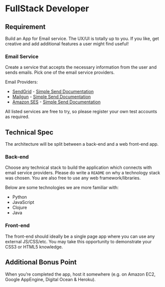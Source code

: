 FullStack Developer  
===================

Requirement
------------
Build an App for Email service. The UX/UI is totally up to you. If you like, get creative and add additional features a user might find useful!

### Email Service
Create a service that accepts the necessary information from the user and sends emails. Pick one of the email service providers.

Email Providers:

* [SendGrid](https://sendgrid.com/user/signup) - [Simple Send Documentation](https://sendgrid.com/docs/API_Reference/Web_API/mail.html)
* [Mailgun](http://www.mailgun.com) - [Simple Send Documentation](http://documentation.mailgun.com/quickstart.html#sending-messages)
* [Amazon SES](http://aws.amazon.com/ses/) - [Simple Send Documentation](http://docs.aws.amazon.com/ses/latest/APIReference/API_SendEmail.html)

All listed services are free to try, so please register your own test accounts as required.

Technical Spec
--------------
The architecture will be split between a back-end and a web front-end app.

### Back-end
Choose any technical stack to build the application which connects with email service providers. Please do write a `README` on why a technology stack was chosen. You are also free to use any web framework/libraries.

Below are some technologies we are more familiar with:

* Python
* JavaScript
* Clojure
* Java

### Front-end

The front-end should ideally be a single page app where you can use any external JS/CSS/etc. You may take this opportunity to demonstrate your CSS3 or HTML5 knowledge.

Additional Bonus Point
----------------------

When you’re completed the app, host it somewhere (e.g. on Amazon EC2, Google AppEngine, Digital Ocean & Heroku).
